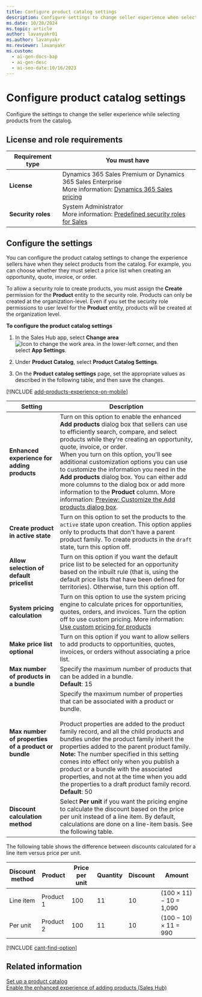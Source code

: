 ```yaml
---
title: Configure product catalog settings
description: Configure settings to change seller experience when selecting products from catalog.
ms.date: 10/28/2024
ms.topic: article
author: lavanyakr01
ms.author: lavanyakr
ms.reviewer: lavanyakr
ms.custom:
  - ai-gen-docs-bap
  - ai-gen-desc
  - ai-seo-date:10/16/2023
---
```

# Configure product catalog settings

Configure the settings to change the seller experience while selecting products from the catalog.

## License and role requirements

| Requirement type | You must have |  
|-----------------------|---------|
| **License** | Dynamics 365 Sales Premium or Dynamics 365 Sales Enterprise  <br>More information: [Dynamics 365 Sales pricing](https://dynamics.microsoft.com/sales/pricing/) |
| **Security roles** | System Administrator <br> More information: [Predefined security roles for Sales](security-roles-for-sales.md)|


## Configure the settings

You can configure the product catalog settings to change the experience sellers have when they select products from the catalog. For example, you can choose whether they must select a price list when creating an opportunity, quote, invoice, or order.

To allow a security role to create products, you must assign the **Create** permission for the **Product** entity to the security role. Products can only be created at the organization-level. Even if you set the security role permissions to user level for the **Product** entity, products will be created at the organization level.


**To configure the product catalog settings**

1. In the Sales Hub app, select **Change area** ![Icon to change the work area.](media/change-area-icon.png "Icon to change the work area") in the lower-left corner, and then select **App Settings**.

2. Under **Product Catalog**, select **Product Catalog Settings**.

3. On the **Product catalog settings** page, set the appropriate values as described in the following table, and then save the changes.

[!INCLUDE [add-products-experience-on-mobile](../includes/add-products-experience-on-mobile.md)]

| **Setting** | **Description** |
|-------------------------|-------------------------|
| **Enhanced experience for adding products** | Turn on this option to enable the enhanced **Add products** dialog box that sellers can use to efficiently search, compare, and select products while they're creating an opportunity, quote, invoice, or order. </br> When you turn on this option, you'll see additional customization options you can use to customize the information you need in the **Add products** dialog box. You can either add more columns to the dialog box or add more information to the **Product** column. More information: [Preview: Customize the Add products dialog box](customize-add-products-dialog-box.md). |
| **Create product in active state** | Turn on this option to set the products to the `active` state upon creation. This option applies only to products that don't have a parent product family. To create products in the `draft` state, turn this option off. |
| **Allow selection of default pricelist** | Turn on this option if you want the default price list to be selected for an opportunity based on the inbuilt rule (that is, using the default price lists that have been defined for territories). Otherwise, turn this option off. |
| **System pricing calculation** | Turn on this option to use the system pricing engine to calculate prices for opportunities, quotes, orders, and invoices. Turn the option off to use custom pricing. More information: [Use custom pricing for products](developer/use-custom-pricing-products.md)  |
| **Make price list optional** | Turn on this option if you want to allow sellers to add products to opportunities, quotes, invoices, or orders without associating a price list. |
| **Max number of products in a bundle** | Specify the maximum number of products that can be added in a bundle.</br>**Default**: 15 |
| **Max number of properties of a product or bundle** | Specify the maximum number of properties that can be associated with a product or bundle.<br /></br>Product properties are added to the product family record, and all the child products and bundles under the product family inherit the properties added to the parent product family.</br>**Note:** The number specified in this setting comes into effect only when you publish a product or a bundle with the associated properties, and not at the time when you add the properties to a draft product family record.</br>**Default**: 50 | 
| **Discount calculation method** | Select **Per unit** if you want the pricing engine to calculate the discount based on the price per unit instead of a line item. By default, calculations are done on a line-item basis. See the following table. |

The following table shows the difference between discounts calculated for a line item versus price per unit.

|Discount<br>method|Product|Price per unit|Quantity|Discount|Amount|  
|---------------------|-------------|--------------------|--------------|--------------|------------|  
|Line item|Product 1|100|11|10|(100 &times; 11) &minus; 10 = 1,090|  
|Per unit|Product 2|100|11|10|(100 &minus; 10) &times; 11 = 990| 

[!INCLUDE [cant-find-option](../includes/cant-find-option.md)]

## Related information

[Set up a product catalog](set-up-product-catalog-walkthrough.md)  
[Enable the enhanced experience of adding products (Sales Hub)](enable-enhanced-add-product-experience.md)  



